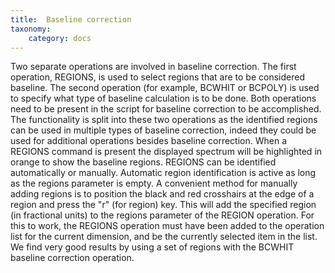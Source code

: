 ```yaml
---
title:  Baseline correction
taxonomy:
    category: docs
---
```



Two separate operations are involved in baseline correction. The first operation, REGIONS, is used to select regions that are to be considered baseline. The second operation (for example, BCWHIT or BCPOLY) is used to specify what type of baseline calculation is to be done. Both operations need to be present in the script for baseline correction to be accomplished. The functionality is split into these two operations as the identified regions can be used in multiple types of baseline correction, indeed they could be used for additional operations besides baseline correction. When a REGIONS command is present the displayed spectrum will be highlighted in orange to show the baseline regions. REGIONS can be identified automatically or manually. Automatic region identification is active as long as the regions parameter is empty. A convenient method for manually adding regions is to position the black and red crosshairs at the edge of a region and press the "r" (for region) key. This will add the specified region (in fractional units) to the regions parameter of the REGION operation. For this to work, the REGIONS operation must have been added to the operation list for the current dimension, and be the currently selected item in the list. We find very good results by using a set of regions with the BCWHIT baseline correction operation. 

